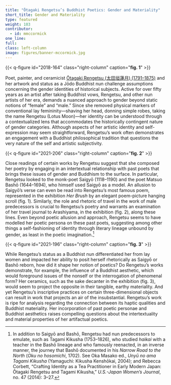 ```yaml
---
title: "Ōtagaki Rengetsu’s Buddhist Poetics: Gender and Materiality"
short_title: Gender and Materiality
type: featured
weight: 103
contributor:
  - id: mmccormick
one_line:
full:
class: left-column
image: figures/banner-mccormick.jpg
---
```


{{< q-figure id="2018-164" class="right-column" caption="**fig. 1**" >}}

Poet, painter, and ceramicist [Ōtagaki Rengetsu (<span lang="ja">太田垣蓮月</span>) (1791–1875)](/artists/#Ōtagaki-Rengetsu-太田垣蓮月/) and her artwork and status as a Jōdo Buddhist nun challenge assumptions concerning the gender identities of historical subjects. Active for over fifty years as an artist after taking Buddhist vows, Rengetsu, and other nun artists of her era, demands a nuanced approach to gender beyond static notions of “female” and “male.” Since she removed physical markers of conventional lay femininity—shaving her head, donning simple robes, taking the name Rengetsu (Lotus Moon)—her identity can be understood through a contextualized lens that accommodates the historically contingent nature of gender categories. Although aspects of her artistic identity and self-expression may seem straightforward, Rengetsu’s work often demonstrates an engagement with a Buddhist philosophical tradition that questions the very nature of the self and artistic subjectivity.

{{< q-figure id="2021-206" class="right-column" caption="**fig. 2**" >}}

Close readings of certain works by Rengetsu suggest that she composed her poetry by engaging in an intertextual relationship with past poets that brings these issues of gender and Buddhism to the surface. In particular, Rengetsu looked to the monk-poet Saigyō (1118–1190) and the poet Matsuo Bashō (1644–1694), who himself used Saigyō as a model. An allusion to Saigyō’s verse can even be read into Rengetsu’s most famous poem, represented in the exhibition *Her Brush* by an elegant poem-picture hanging scroll (fig. 1). Similarly, the role and rhetoric of travel in the work of male predecessors is crucial to Rengetsu’s poetry and warrants an examination of her travel journal to Arashiyama, in the exhibition (fig. 2), along these lines. Even beyond poetic allusion and approach, Rengetsu seems to have modelled her poetic persona on these past poets, suggesting among other things a self-fashioning of identity through literary lineage unbound by gender, as least in the poetic imagination.[^1]

{{< q-figure id="2021-196" class="right-column" caption="**fig. 3**" >}}

While Rengetsu’s status as a Buddhist nun differentiated her from lay women and impacted her ability to posit herself rhetorically as Saigyō or Bashō reborn, how did it shape her notion of poetics? Do Rengetsu’s works demonstrate, for example, the influence of a Buddhist aesthetic, which would foreground issues of the nonself or the interrogation of phenomenal form? Her ceramics, such as the sake decanter in the exhibition (fig. 3), would seem to project the opposite in their tangible, earthy materiality. And yet Rengetsu’s inscriptive practices on certain three-dimensional objects can result in work that projects an air of the insubstantial. Rengetsu’s work is ripe for analysis regarding the connection between its haptic qualities and Buddhist materiality. Her incorporation of past poetic personae and Buddhist aesthetics raises compelling questions about the intertextuality and material properties of her artifactual poetics.


[^1]: In addition to Saigyō and Bashō, Rengetsu had nun predecessors to emulate, such as Tagami Kikusha (1753–1826), who studied *haikai* with a teacher in the Bashō lineage and who famously reenacted, in an inverse manner, the journey that Bashō documented in his *Narrow Road to the North* (*Oku no hosomichi*, 1702). See Oka Masako ed., *Unyū no ama Tagami Kikusha* (Yamaguchi: Kikusha Kenshōkai, 2004); and Rebecca Corbett, “Crafting Identity as a Tea Practitioner in Early Modern Japan: Ōtagaki Rengetsu and Tagami Kikusha,” *U.S.-Japan Women’s Journal*, no. 47 (2014): 3–27.
